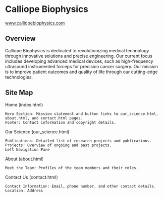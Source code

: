 # Calliope Biophysics
www.calliopebiophysics.com
## Overview

Calliope Biophysics is dedicated to revolutionizing medical technology through innovative solutions and precise engineering. 
Our current focus includes developing advanced medical devices, such as high-frequency ultrasound instrumented forceps for precision cancer surgery. 
Our mission is to improve patient outcomes and quality of life through our cutting-edge technologies.

## Site Map
Home (index.html)

    Hero Section: Mission statement and button links to our_science.html, about.html, and contact.html pages.
    Footer: Contact information and copyright details.

Our Science (our_science.html)

    Publications: Detailed list of research projects and publications.
    Projects: Overview of ongoing and past projects.
    Left Navigation Pane
About (about.html)

    Meet the Team: Profiles of the team members and their roles.

Contact Us (contact.html)

    Contact Information: Email, phone number, and other contact details.
    Location: Address
    


